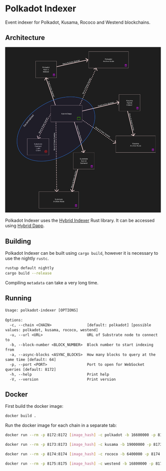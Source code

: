 # Polkadot Indexer

Event indexer for Polkadot, Kusama, Rococo and Westend blockchains.

## Architecture

![Hybrid Architecture](https://raw.githubusercontent.com/ethernomad/hybrid-diagram/main/hybrid.png)

Polkadot Indexer uses the [Hybrid Indexer](https://github.com/hybrid-explorer/hybrid-indexer) Rust library. It can be accessed using [Hybrid Dapp](https://github.com/hybrid-explorer/hybrid-dapp).

## Building

Polkadot Indexer can be built using `cargo build`, however it is necessary to use the nightly `rustc`.

```sh
rustup default nightly
cargo build --release
```

Compiling `metadata` can take a very long time.

## Running

```
Usage: polkadot-indexer [OPTIONS]

Options:
  -c, --chain <CHAIN>                [default: polkadot] [possible values: polkadot, kusama, rococo, westend]
  -u, --url <URL>                    URL of Substrate node to connect to
  -b, --block-number <BLOCK_NUMBER>  Block number to start indexing from
  -a, --async-blocks <ASYNC_BLOCKS>  How many blocks to query at the same time [default: 64]
  -p, --port <PORT>                  Port to open for WebSocket queries [default: 8172]
  -h, --help                         Print help
  -V, --version                      Print version
```

## Docker

First build the docker image:

```sh
docker build .
```

Run the docker image for each chain in a separate tab:

```sh
docker run --rm -p 8172:8172 [image_hash] -c polkadot -b 16600000 -p 8172
```

```sh
docker run --rm -p 8173:8173 [image_hash] -c kusama -b 19000000 -p 8173
```
  
```sh
docker run --rm -p 8174:8174 [image_hash] -c rococo -b 6400000 -p 8174
```
  
```sh
docker run --rm -p 8175:8175 [image_hash] -c westend -b 16800000 -p 8175
```
